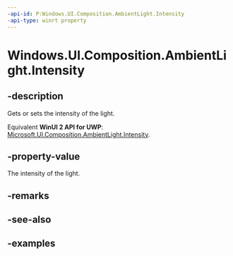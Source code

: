 ```yaml
---
-api-id: P:Windows.UI.Composition.AmbientLight.Intensity
-api-type: winrt property
---
```


<!-- Property syntax.
public float Intensity { get;  set; }
-->

# Windows.UI.Composition.AmbientLight.Intensity

## -description

Gets or sets the intensity of the light.

Equivalent **WinUI 2 API for UWP**: [Microsoft.UI.Composition.AmbientLight.Intensity](/windows/winui/api/microsoft.ui.composition.ambientlight.intensity).

## -property-value

The intensity of the light.

## -remarks

## -see-also

## -examples

